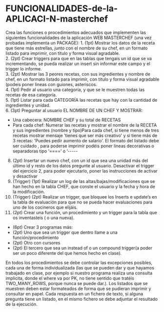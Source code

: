 # FUNCIONALIDADES-de-la-APLICACI-N-masterchef
Crea las funciones o procedimientos adecuados que implementen las siguientes funcionalidades de la aplicación WEB MASTERCHEF (una vez probadas implementa un PACKAGE):      1. (1pt) Mostrar los datos de la receta que tiene más estrellas, junto con el nombre de su chef, en un formato listado para imprimir, con titulo y forma visual agradable.     
2. (2pt) Crear triggers para que en las tablas que tengais un id que se va incrementando, se pueda realizar un insert sin informar este campo y el trigger lo informe.     
3. (2pt) Mostrar las 3 peores recetas, con sus ingredientes y nombre de chef, en un formato listado para imprimir, con titulo y forma visual agradable (podeis poner lineas con guiones, asteriscos.     
4. (1pt) Pedir al usuario una categoría, y que se le muestren todas las recetas de esa categoría.     
5. (1pt) Listar para cada CATEGORÍA las recetas que hay con la cantidad de ingredientes y unidad.      
6. (3pt) Preguntar al usuario EL NOMBRE DE UN CHEF Y MOSTRAR: 
  - Una cabecera:   NOMBRE CHEF y su total de RECETAS 
  - Para cada chef: Numerar las recetas y mostrar el nombre de la RECETA y sus ingredientes (nombre y tipo)Para cada chef, si tiene menos de tres recetas mostrar mensaje 'tienes que ser más creativo' y si tiene más de 3 recetas: 'Puedes pedir aumento de salario'. El formato del listado debe ser cuidado , para poderse imprimir podéis poner lineas decorativas o separadoras tipo ‘====’ o ‘-----      
8. (2pt) Insertar un nuevo chef, con un id que sea una unidad más del último id y resto de los datos pregunte al usuario. Desactivar el trigger del ejercicio 2, para poder ejecutarlo, poner las instrucciones de activar y desactivar    
9. (Trigger) (1pt) Realizar un log de las  altas/bajas/modificaciones que se han hecho en la tabla CHEF, que conste el usuario y la fecha y hora de la modificación. 
10. (Trigger) (2pt)  Realizar un trigger, que bloquee los Inserts e update’s en la tabla de evaluación para que no se pueda hacer evaluaciones para uno de los cocineros que elijáis.  
11. (2pt) Crear una función, un procedimiento y un trigger para la tabla que os inventasteis ( o una nueva). 
  - (6pt) Crear 3 programas más:     
  - (2pt) Uno que sea un trigger que dentro llame a una función/procedimiento     
  - (2pt) Otro con cursores     
  - (2pt) El tercero que sea un instead of o un compound trigger(a poder ser un poco diferente del que hemos hecho en clase).  

En todos los procedimientos se debe controlar las excepciones posibles, cada una  de forma individualizada (las que se pueden dar y que hayamos trabajado en clase, por ejemplo si nuestro programa realiza una consulta implicita, donde el where va por PK, no tiene sentido que tratéis TWO_MANY_ROWS, porque nunca se puede dar.). Los listados que se muestren deben estar formateados de forma que se pudieran imprimir y consultar en papel. Cada respuesta en un fichero de texto, si alguna pregunta tiene un listado, en el mismo fichero se debe adjuntar el resultado de la ejecución.
